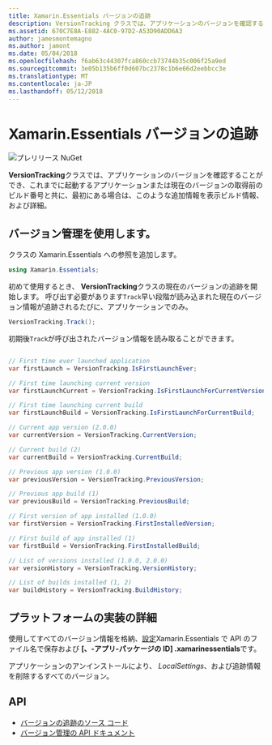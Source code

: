 ```yaml
---
title: Xamarin.Essentials バージョンの追跡
description: VersionTracking クラスでは、アプリケーションのバージョンを確認することができ、ビルド番号と共に、最初にある場合は、このような追加の情報を見ることが起動するアプリケーションまたは現在のバージョンについては、以前のビルド情報、および詳細を取得します。
ms.assetid: 670C7E8A-E882-4AC0-97D2-A53D90ADD6A3
author: jamesmontemagno
ms.author: jamont
ms.date: 05/04/2018
ms.openlocfilehash: f6ab63c44307fca860ccb73744b35c006f25a9ed
ms.sourcegitcommit: 3e05b135b6ff0d607bc2378c1b6e66d2eebbcc3e
ms.translationtype: MT
ms.contentlocale: ja-JP
ms.lasthandoff: 05/12/2018
---
```

# <a name="xamarinessentials-version-tracking"></a>Xamarin.Essentials バージョンの追跡

![プレリリース NuGet](~/media/shared/pre-release.png)

**VersionTracking**クラスでは、アプリケーションのバージョンを確認することができ、これまでに起動するアプリケーションまたは現在のバージョンの取得前のビルド番号と共に、最初にある場合は、このような追加情報を表示ビルド情報、および詳細。

## <a name="using-version-tracking"></a>バージョン管理を使用します。

クラスの Xamarin.Essentials への参照を追加します。

```csharp
using Xamarin.Essentials;
```

初めて使用するとき、 **VersionTracking**クラスの現在のバージョンの追跡を開始します。 呼び出す必要があります`Track`早い段階が読み込まれた現在のバージョン情報が追跡されるたびに、アプリケーションでのみ。

```csharp
VersionTracking.Track();
```

初期後`Track`が呼び出されたバージョン情報を読み取ることができます。

```csharp

// First time ever launched application
var firstLaunch = VersionTracking.IsFirstLaunchEver;

// First time launching current version
var firstLaunchCurrent = VersionTracking.IsFirstLaunchForCurrentVersion;

// First time launching current build
var firstLaunchBuild = VersionTracking.IsFirstLaunchForCurrentBuild;

// Current app version (2.0.0)
var currentVersion = VersionTracking.CurrentVersion;

// Current build (2)
var currentBuild = VersionTracking.CurrentBuild;

// Previous app version (1.0.0)
var previousVersion = VersionTracking.PreviousVersion;

// Previous app build (1)
var previousBuild = VersionTracking.PreviousBuild;

// First version of app installed (1.0.0)
var firstVersion = VersionTracking.FirstInstalledVersion;

// First build of app installed (1)
var firstBuild = VersionTracking.FirstInstalledBuild;

// List of versions installed (1.0.0, 2.0.0)
var versionHistory = VersionTracking.VersionHistory;

// List of builds installed (1, 2)
var buildHistory = VersionTracking.BuildHistory;
```

## <a name="platform-implementation-specifics"></a>プラットフォームの実装の詳細

使用してすべてのバージョン情報を格納、[設定](preferences.md)Xamarin.Essentials で API のファイル名で保存および **[、-アプリ-パッケージの ID] .xamarinessentials**です。

アプリケーションのアンインストールにより、 _LocalSettings_、および追跡情報を削除するすべてのバージョン。

## <a name="api"></a>API

- [バージョンの追跡のソース コード](https://github.com/xamarin/Essentials/tree/master/Xamarin.Essentials/VersionTracking)
- [バージョン管理の API ドキュメント](xref:Xamarin.Essentials.VersionTracking)
